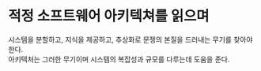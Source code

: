 # 적정 소프트웨어 아키텍쳐를 읽으며  
시스템을 분할하고, 지식을 제공하고, 추상화로 문젱의 본질을 드러내는 무기를 찾아야한다.  
아키텍처는 그러한 무기이며 시스템의 복잡성과 규모를 다루는데 도움을 준다.


